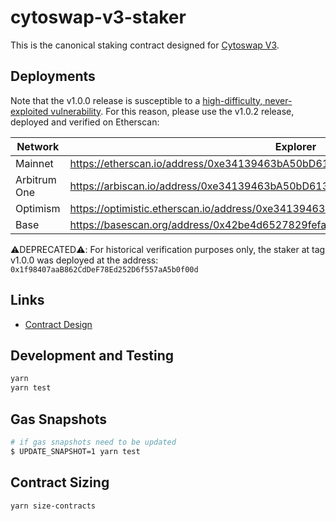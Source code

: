 # cytoswap-v3-staker

This is the canonical staking contract designed for [Cytoswap V3](https://gitlab.snapresearch.io/swapnity/cytoswap-v3-core).

## Deployments

Note that the v1.0.0 release is susceptible to a [high-difficulty, never-exploited vulnerability](https://github.com/Uniswap/v3-staker/issues/219). For this reason, please use the v1.0.2 release, deployed and verified on Etherscan:

| Network          | Explorer                                                                                 |
| ---------------- | ---------------------------------------------------------------------------------------- |
| Mainnet          | <https://etherscan.io/address/0xe34139463bA50bD61336E0c446Bd8C0867c6fE65>                  |
| Arbitrum One     | <https://arbiscan.io/address/0xe34139463bA50bD61336E0c446Bd8C0867c6fE65>                   |
| Optimism         | <https://optimistic.etherscan.io/address/0xe34139463bA50bD61336E0c446Bd8C0867c6fE65>       |
| Base | <https://basescan.org/address/0x42be4d6527829fefa1493e1fb9f3676d2425c3c1> |

⚠️DEPRECATED⚠️: For historical verification purposes only, the staker at tag v1.0.0 was deployed at the address: `0x1f98407aaB862CdDeF78Ed252D6f557aA5b0f00d`

## Links

- [Contract Design](docs/Design.md)

## Development and Testing

```sh
yarn
yarn test
```

## Gas Snapshots

```sh
# if gas snapshots need to be updated
$ UPDATE_SNAPSHOT=1 yarn test
```

## Contract Sizing

```sh
yarn size-contracts
```
